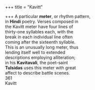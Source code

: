 +++
title = "Kavitt"

+++
A particular **meter**, or rhythm pattern,  
in **Hindi** poetry. Verses composed in  
the Kavitt meter have four lines of  
thirty-one syllables each, with the  
break in each individual line often  
coming after the sixteenth syllable.  
This is an unusually long meter, thus  
lending itself well to extended  
descriptions employing alliteration;  
in his **Kavitavali**, the poet-saint  
**Tulsidas** uses this meter with great  
affect to describe battle scenes.  
361  
Kavitt